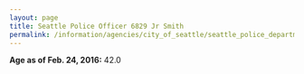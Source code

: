 ```yaml
---
layout: page
title: Seattle Police Officer 6829 Jr Smith
permalink: /information/agencies/city_of_seattle/seattle_police_department/copbook/6829/
---
```


**Age as of Feb. 24, 2016:** 42.0
